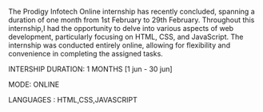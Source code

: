 The Prodigy Infotech Online internship has recently concluded, spanning a duration of one month from 1st February to 29th February. 
Throughout this internship,I had the opportunity to delve into various aspects of web development, particularly focusing on HTML, CSS, and JavaScript.
The internship was conducted entirely online, allowing for flexibility and convenience in completing the assigned tasks.

INTERSHIP DURATION: 1 MONTHS [1 jun - 30 jun]

MODE: ONLINE

LANGUAGES : HTML,CSS,JAVASCRIPT

